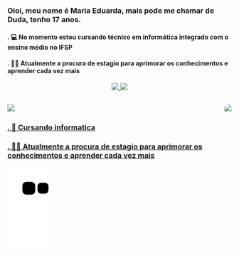 ### Oioi, meu nome é Maria Eduarda, mais pode me chamar de Duda, tenho 17 anos. 

  <h4> . 💻 No momento estou cursando técnico em informática integrado com o ensino médio no IFSP </h4>
  <h4> . 🏃🏽 Atualmente a procura de estagio para aprimorar os conhecimentos e aprender cada vez mais</h4>


  <div align="center">
    <a href="https://github.com/MariaEduardaBernardo">
    <img height="180em" src="https://github-readme-stats.vercel.app/api?username=MariaEduardaBernardo&show_icons=true&theme=cobalt&include_all_commits=true&count_private=true"/>
    <img height="180em" src="https://github-readme-stats.vercel.app/api/top-langs/?username=MariaEduardaBernardo&layout=compact&langs_count=7&theme=cobalt"/>
 </div>
  
  ##
  
 <div>
  <a href="https://www.linkedin.com/in/maria-eduarda-3a5603141/"><img src="https://img.shields.io/badge/LinkedIn-0077B5?style=for-the-badge&logo=linkedin&logoColor=white">
      <img align="right" height="160" style="border-radius:50px;" src="https://media.discordapp.net/attachments/937718324811423824/938561531283648563/download20220100191537.png?width=422&height=422">
 </div>
 
<div>
  <h3> . 🌱 Cursando informatica </h3>
  <h3> . 🏃🏽 Atualmente a procura de estagio para aprimorar os conhecimentos e aprender cada vez mais</h3>

   ![Snake animation](https://github.com/MariaEduardaBernardo/MariaEduardaBernardo/blob/output/github-contribution-grid-snake.svg)
 
</div>


